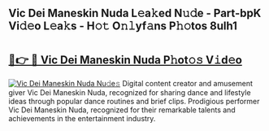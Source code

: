 ## Vic Dei Maneskin Nuda L𝚎a𝚔ed N𝚞𝚍e - Part-bpK Vi𝚍𝚎o L𝚎a𝚔s - H𝚘𝚝 O𝚗𝚕yf𝚊ns P𝚑𝚘tos 8ulh1

# <h2><a href="http://kfc1cpa.oniu.top/?m=Vic+Dei+Maneskin+Nuda">🔗👉 🔴 Vic Dei Maneskin Nuda P𝚑ot𝚘𝚜 V𝚒d𝚎o</a></h2>

[![Vic Dei Maneskin Nuda Nu𝚍e𝚜](https://i.imgur.com/0qMVB7G.gif)](http://kfc1cpa.oniu.top/?m=Vic+Dei+Maneskin+Nuda)
Digital content creator and amusement giver Vic Dei Maneskin Nuda, recognized for sharing dance and lifestyle ideas through popular dance routines and brief clips. Prodigious performer Vic Dei Maneskin Nuda, recognized for their remarkable talents and achievements in the entertainment industry.  

